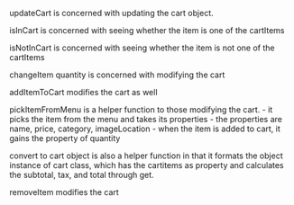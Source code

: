 updateCart is concerned with updating the cart object.

isInCart is concerned with seeing whether the item is one of the cartItems

isNotInCart is concerned with seeing whether the item is not one of the cartItems

changeItem quantity is concerned with modifying the cart

addItemToCart modifies the cart as well

pickItemFromMenu is a helper function to those modifying the cart.
    - it picks the item from the menu and takes its properties
    - the properties are name, price, category, imageLocation
    - when the item is added to cart, it gains the property of quantity

convert to cart object is also a helper function in that it formats the object instance of cart class, which has the cartitems as property and calculates the subtotal, tax, and total through get.

removeItem modifies the cart


